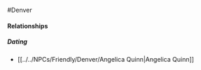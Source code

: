 #Denver 
#### Relationships
##### Dating
- [[../../NPCs/Friendly/Denver/Angelica Quinn|Angelica Quinn]]